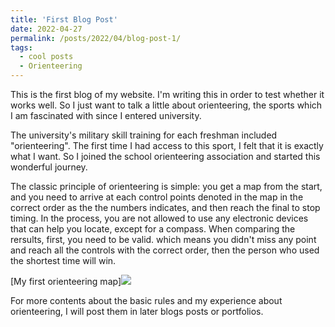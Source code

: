 ```yaml
---
title: 'First Blog Post'
date: 2022-04-27
permalink: /posts/2022/04/blog-post-1/
tags:
  - cool posts
  - Orienteering
---
```


This is the first blog of my website. I'm writing this in order to test whether it works well.
So I just want to talk a little about orienteering, the sports which I am fascinated with since I entered university. 

The university's military skill training for each freshman included "orienteering". The first time I had access to this sport, I felt that it is exactly what I want. So I joined the school orienteering association and started this wonderful journey.

The classic principle of orienteering is simple: you get a map from the start, and you need to arrive at each control points denoted in the map in the correct order as the the numbers indicates, and then reach the final to stop timing. In the process, you are not allowed to use any electronic devices that can help you locate, except for a compass. When comparing the rersults, first, you need to be valid. which means you didn't miss any point and reach all the controls with the correct order, then the person who used the shortest time will win.

[My first orienteering map]<img src='/images/1stmap.jpg'>

For more contents about the basic rules and my experience about orienteering, I will post them in later blogs posts or portfolios.

